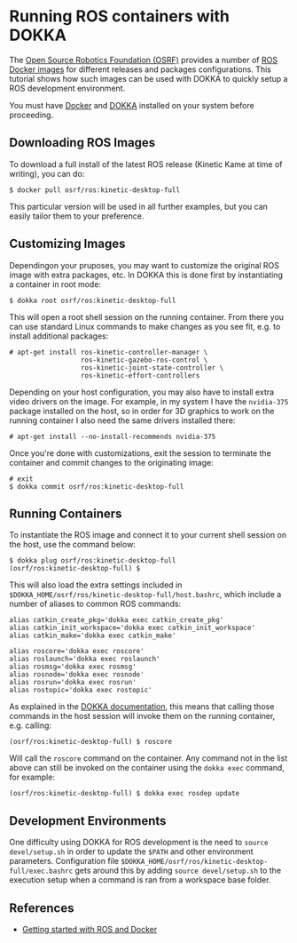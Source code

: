 # Running ROS containers with DOKKA

The [Open Source Robotics Foundation (OSRF)](https://www.osrfoundation.org/) provides a number of [ROS Docker images](https://registry.hub.docker.com/_/ros/) for different releases and packages configurations. This tutorial shows how such images can be used with DOKKA to quickly setup a ROS development environment.

You must have [Docker](http://docker.com/) and [DOKKA](https://github.com/xperroni/dokka) installed on your system before proceeding.

## Downloading ROS Images

To download a full install of the latest ROS release (Kinetic Kame at time of writing), you can do:

    $ docker pull osrf/ros:kinetic-desktop-full

This particular version will be used in all further examples, but you can easily tailor them to your preference.

## Customizing Images

Dependingon your pruposes, you may want to customize the original ROS image with extra packages, etc. In DOKKA this is done first by instantiating a container in root mode:

    $ dokka root osrf/ros:kinetic-desktop-full

This will open a root shell session on the running container. From there you can use standard Linux commands to make changes as you see fit, e.g. to install additional packages:

    # apt-get install ros-kinetic-controller-manager \
                      ros-kinetic-gazebo-ros-control \
                      ros-kinetic-joint-state-controller \
                      ros-kinetic-effort-controllers

Depending on your host configuration, you may also have to install extra video drivers on the image. For example, in my system I have the `nvidia-375` package installed on the host, so in order for 3D graphics to work on the running container I also need the same drivers installed there:

    # apt-get install --no-install-recommends nvidia-375

Once you're done with customizations, exit the session to terminate the container and commit changes to the originating image:

    # exit
    $ dokka commit osrf/ros:kinetic-desktop-full

## Running Containers

To instantiate the ROS image and connect it to your current shell session on the host, use the command below:

    $ dokka plug osrf/ros:kinetic-desktop-full
    (osrf/ros:kinetic-desktop-full) $

This will also load the extra settings included in `$DOKKA_HOME/osrf/ros/kinetic-desktop-full/host.bashrc`, which include a number of aliases to common ROS commands:

    alias catkin_create_pkg='dokka exec catkin_create_pkg'
    alias catkin_init_workspace='dokka exec catkin_init_workspace'
    alias catkin_make='dokka exec catkin_make'

    alias roscore='dokka exec roscore'
    alias roslaunch='dokka exec roslaunch'
    alias rosmsg='dokka exec rosmsg'
    alias rosnode='dokka exec rosnode'
    alias rosrun='dokka exec rosrun'
    alias rostopic='dokka exec rostopic'

As explained in the [DOKKA documentation](https://github.com/xperroni/dokka/blob/master/README.md), this means that calling those commands in the host session will invoke them on the running container, e.g. calling:

    (osrf/ros:kinetic-desktop-full) $ roscore

Will call the `roscore` command on the container. Any command not in the list above can still be invoked on the container using the `dokka exec` command, for example:

    (osrf/ros:kinetic-desktop-full) $ dokka exec rosdep update

## Development Environments

One difficulty using DOKKA for ROS development is the need to `source devel/setup.sh` in order to update the `$PATH` and other environment parameters. Configuration file `$DOKKA_HOME/osrf/ros/kinetic-desktop-full/exec.bashrc` gets around this by adding `source devel/setup.sh` to the execution setup when a command is ran from a workspace base folder.

## References

* [Getting started with ROS and Docker](http://wiki.ros.org/docker/Tutorials/Docker)
